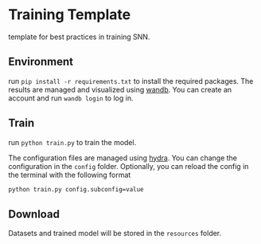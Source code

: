 # Training Template

template for best practices in training SNN.

## Environment

run `pip install -r requirements.txt` to install the required packages.
The results are managed and visualized using [wandb](https://wandb.ai/site). You can create an account and run `wandb login` to log in.

## Train

run `python train.py` to train the model. 

The configuration files are managed using [hydra](https://hydra.cc/docs/intro/). You can change the configuration in the `config` folder. 
Optionally, you can reload the config in the terminal with the following format
```bash
python train.py config.subconfig=value
```

## Download

Datasets and trained model will be stored in the `resources` folder.